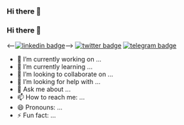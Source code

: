 ### Hi there 👋
### Hi there 👋
<--[![linkedin badge](https://img.shields.io/badge/Sumanjay-30302f?style=flat&logo=linkedin)](https://www.linkedin.com/in/sumanjay)-->
[![twitter badge](https://img.shields.io/twitter/url?label=Twitter&style=social&url=https%3A%2F%2Ftwitter.com%2FNandiyaLive)](https://twitter.com/NandiyaLive)
[![telegram badge](https://img.shields.io/badge/Sumanjay-30302f?style=flat&logo=telegram)](https://t.me/cyberboysumanjay)


- 🔭 I’m currently working on ...
- 🌱 I’m currently learning ...
- 👯 I’m looking to collaborate on ...
- 🤔 I’m looking for help with ...
- 💬 Ask me about ...
- 📫 How to reach me: ...
- 😄 Pronouns: ...
- ⚡ Fun fact: ...
